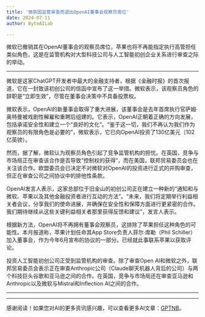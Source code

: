 ```yaml
---
title: '微软因监管审查而退出OpenAI董事会观察员席位'
date: 2024-07-11
author: ByteAILab

---
```


微软已撤销其在OpenAI董事会的观察员席位，苹果也将不再能指定执行高管担任类似角色，这是在监管机构对大型科技公司与人工智能初创企业关系进行审查之际的举动。

---
微软是这家ChatGPT开发者中最大的金融支持者，根据《金融时报》的首次报道，它在一封致该初创公司的信函中宣布了这一举措。微软表示，该观察员角色的辞职是“立即生效”，尽管在董事会决策中不具备投票权。

微软表示，OpenAI的新董事会取得了重大进展，该董事会是去年首席执行官萨姆·奥特曼被戏剧性解雇和重聘后组建的。它表示，OpenAI正朝着正确的方向发展，包括承诺安全性和建立一个“良好的文化”。“鉴于这一切，我们不再认为我们作为观察员的有限角色是必要的”，微软表示，它已向OpenAI投资了130亿美元（102亿英镑）。

然而，据了解，微软认为观察员角色引起了竞争监管机构的担忧。在英国，竞争与市场局正在审查该合作是否导致“控制权的获得”，而在美国，联邦贸易委员会也在关注该合作。欧盟委员会已决定不对微软对OpenAI的投资进行正式的并购审查，但正在审查公司之间协议中的排他性条款。

OpenAI发言人表示，这家总部位于旧金山的初创公司正在建立一种新的“通知和与微软、苹果以及其他金融投资者进行互动的方法”。“未来，我们将定期举行利益相关者会议，分享我们的使命进展，并确保在安全性和保障方面进行更紧密的合作。我们期待继续从这些关键利益相关者那里获得反馈和建议”，发言人表示。

根据新方法，OpenAI将不再拥有董事会观察员，这排除了苹果担任这种角色的可能性。本月报道称，苹果计划任命其App Store负责人菲尔·席勒（Phil Schiller）加入董事会，作为今年6月宣布的协议的一部分。已经就此事联系苹果以获取评论。

投资人工智能初创公司正受到监管机构的审查。除了审查Open AI和微软之外，联邦贸易委员会表示正在审查Anthropic公司（Claude聊天机器人背后的公司）与两个科技巨头谷歌和亚马逊之间的合作。在英国，竞争与市场局还在审查亚马逊和Anthropic以及微软与Mistral和Inflection AI之间的合作。

---
---
感谢阅读！如果您对AI的更多资讯感兴趣，可以查看更多AI文章：[GPTNB](https://gptnb.com)。